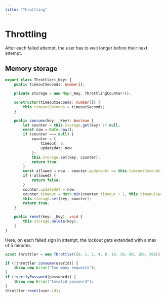 ```yaml
---
title: "Throttling"
---
```


# Throttling

After each failed attempt, the user has to wait longer before their next attempt.

## Memory storage

```ts
export class Throttler<_Key> {
	public timeoutSeconds: number[];

	private storage = new Map<_Key, ThrottlingCounter>();

	constructor(timeoutSeconds: number[]) {
		this.timeoutSeconds = timeoutSeconds;
	}

	public consume(key: _Key): boolean {
		let counter = this.storage.get(key) ?? null;
		const now = Date.now();
		if (counter === null) {
			counter = {
				timeout: 0,
				updatedAt: now
			};
			this.storage.set(key, counter);
			return true;
		}
		const allowed = now - counter.updatedAt >= this.timeoutSeconds[counter.timeout] * 1000;
		if (!allowed) {
			return false;
		}
		counter.updatedAt = now;
		counter.timeout = Math.min(counter.timeout + 1, this.timeoutSeconds.length - 1);
		this.storage.set(key, counter);
		return true;
	}

	public reset(key: _Key): void {
		this.storage.delete(key);
	}
}
```

Here, on each failed sign in attempt, the lockout gets extended with a max of 5 minutes.

```ts
const throttler = new Throttler([0, 1, 2, 4, 8, 16, 30, 60, 180, 300]);

if (!throttler.consume(userId)) {
	throw new Error("Too many requests");
}
if (!verifyPassword(password)) {
	throw new Error("Invalid password");
}
throttler.reset(user.id);
```
